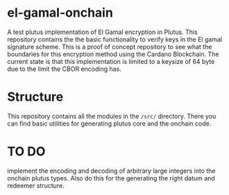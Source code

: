 # el-gamal-onchain
A test plutus implementation of El Gamal encryption in Plutus. This repository contains the the basic functionality to verify keys in the El gamal signature scheme. 
This is a proof of concept repository to see what the boundaries for this encryption method using the Cardano Blockchain. The current state is that this implementation
is limited to a keysize of 64 byte due to the limit the CBOR encoding has.

# Structure
This repository contains all the modules in the `/src/` directory. There you can find basic utilities for generating plutus core and the onchain code.

# TO DO
implement the encoding and decoding of arbitrary large integers into the onchain plutus types. Also do this for the generating the right datum and redeemer structure.

